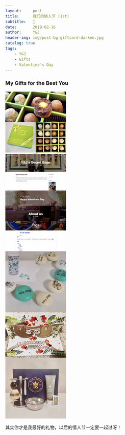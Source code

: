 ```yaml
---
layout:     post
title:      我们的情人节 (1st)
subtitle:   🥰
date:       2019-02-16
author:     Y&J
header-img: img/post-bg-giftcard-darken.jpg
catalog: true
tags:
    - Y&J
    - Gifts
    - Valentine's Day
---
```


### My Gifts for the Best You
![](https://raw.githubusercontent.com/project106/project106.github.io/master/img/post-bg-gifts1.jpeg)

其实你才是我最好的礼物，以后的情人节一定要一起过呀！
